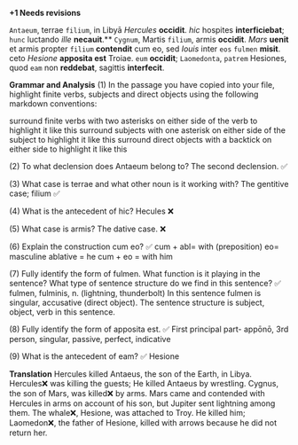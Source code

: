 **+1 Needs revisions**

`Antaeum`, terrae `filium`, in Libyā *Hercules* **occidit**. *hic* hospites **interficiebat**; `hunc` luctando *ille* **necauit**.** `Cygnum`, Martis `filium`, armis **occidit**. *Mars* **uenit** et armis propter `filium` **contendit** cum eo, sed *Iouis* inter `eos` `fulmen` **misit**. ceto *Hesione* **apposita est** Troiae. `eum` **occidit**; `Laomedonta`, `patrem` Hesiones, quod `eam` non **reddebat**, sagittis **interfecit**.

**Grammar and Analysis**
(1) In the passage you have copied into your file, highlight finite verbs, subjects and direct objects using the following markdown conventions:

surround finite verbs with two asterisks on either side of the verb to highlight it like this
surround subjects with one asterisk on either side of the subject to highlight it like this
surround direct objects with a backtick on either side to highlight it like this

(2) To what declension does Antaeum belong to?
The second declension.  ✅

(3) What case is terrae and what other noun is it working with?
The gentitive case; filium  ✅

(4) What is the antecedent of hic?
Hecules  ❌

(5) What case is armis?
The dative case.   ❌

(6) Explain the construction cum eo?  ✅
cum + abl= with (preposition) eo= masculine ablative = he 
cum + eo = with him 

(7) Fully identify the form of fulmen. What function is it playing in the sentence? What type of sentence structure do we find in this sentence?  ✅
fulmen, fulminis, n. (lightning, thunderbolt) 
In this sentence fulmen is singular, accusative (direct object).
The sentence structure is subject, object, verb in this sentence. 

(8) Fully identify the form of apposita est.  ✅
First principal part- appōnō, 3rd person, singular, passive, perfect, indicative 

(9) What is the antecedent of eam?  ✅
Hesione 

**Translation**
Hercules killed Antaeus, the son of the Earth, in Libya. Hercules❌ was killing the guests; He killed Antaeus by wrestling. Cygnus, the son of Mars, was killed❌ by arms. Mars came and contended with Hercules in arms on account of his son, but Jupiter sent lightning among them. The whale❌, Hesione, was attached to Troy. He killed him; Laomedon❌, the father of Hesione, killed with arrows because he did not return her. 
